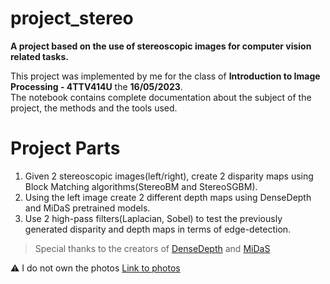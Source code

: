 # project_stereo<br>

**A project based on the use of stereoscopic images for computer vision related tasks.**<br>

This project was implemented by me for the class of **Introduction to Image Processing - 4TTV414U** the **16/05/2023**.<br>
The notebook contains complete documentation about the subject of the project, the methods and the tools used.

# Project Parts<br>
1. Given 2 stereoscopic images(left/right), create 2 disparity maps using Block Matching algorithms(StereoBM and StereoSGBM).
2. Using the left image create 2 different depth maps using DenseDepth and MiDaS pretrained models.
3. Use 2 high-pass filters(Laplacian, Sobel) to test the previously generated disparity and depth maps in terms of edge-detection.

> Special thanks to the creators of [DenseDepth](https://github.com/ialhashim/DenseDepth.git) and [MiDaS](https://github.com/isl-org/MiDaS.git)

⚠ I do not own the photos
[Link to photos](https://vision.middlebury.edu/stereo/data/scenes2014/)
